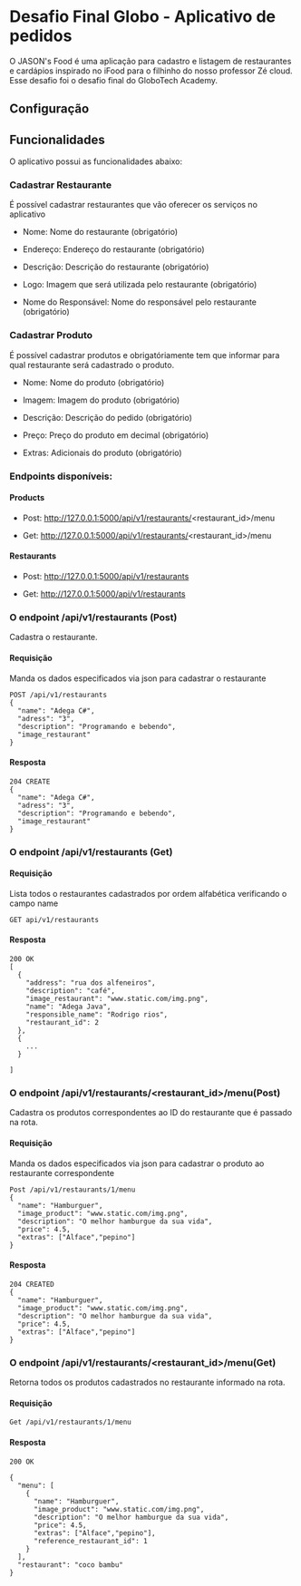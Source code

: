 
# Desafio Final Globo - Aplicativo de pedidos

O JASON's Food é uma aplicação para cadastro e listagem de restaurantes e cardápios inspirado no iFood para o filhinho do nosso professor Zé cloud. Esse 
desafio foi o desafio final do GloboTech Academy.


## Configuração

## Funcionalidades

O aplicativo possui as funcionalidades abaixo:

### Cadastrar Restaurante

É possível cadastrar restaurantes que vão oferecer os serviços no aplicativo

- Nome: Nome do restaurante (obrigatório)
  
- Endereço: Endereço do restaurante (obrigatório)
  
- Descrição: Descrição do restaurante (obrigatório)
  
- Logo: Imagem que será utilizada pelo restaurante (obrigatório)
  
- Nome do Responsável: Nome do responsável pelo restaurante (obrigatório)

### Cadastrar Produto

É possível cadastrar produtos e obrigatóriamente tem que informar para qual restaurante será cadastrado o produto.

- Nome: Nome do produto (obrigatório)

- Imagem: Imagem do produto (obrigatório)

- Descrição: Descrição do pedido (obrigatório)

- Preço: Preço do produto em decimal (obrigatório)

- Extras: Adicionais do produto (obrigatório)



### Endpoints disponíveis:

#### Products

- Post: http://127.0.0.1:5000/api/v1/restaurants/<restaurant_id>/menu
  
- Get:  http://127.0.0.1:5000/api/v1/restaurants/<restaurant_id>/menu

#### Restaurants
  
- Post: http://127.0.0.1:5000/api/v1/restaurants
  
- Get:  http://127.0.0.1:5000/api/v1/restaurants


### O endpoint /api/v1/restaurants (Post)
  
Cadastra o restaurante.

#### Requisição

Manda os dados especificados via json para cadastrar o restaurante

```
POST /api/v1/restaurants
{
  "name": "Adega C#",
  "adress": "3",
  "description": "Programando e bebendo",
  "image_restaurant"
}
```

#### Resposta
```
204 CREATE
{
  "name": "Adega C#",
  "adress": "3",
  "description": "Programando e bebendo",
  "image_restaurant"
}
```  

### O endpoint /api/v1/restaurants (Get)
  
#### Requisição
Lista todos o restaurantes cadastrados por ordem alfabética verificando o campo name


```  
GET api/v1/restaurants
```
#### Resposta

```
200 OK 
[
  {
    "address": "rua dos alfeneiros",
    "description": "café",
    "image_restaurant": "www.static.com/img.png",
    "name": "Adega Java",
    "responsible_name": "Rodrigo rios",
    "restaurant_id": 2
  },
  {
    ...
  }

]
```
  
### O endpoint /api/v1/restaurants/<restaurant_id>/menu(Post)


Cadastra os produtos correspondentes ao ID do restaurante que é passado na rota.
  
#### Requisição

Manda os dados especificados via json para cadastrar o produto ao restaurante correspondente

```  
Post /api/v1/restaurants/1/menu
{
  "name": "Hamburguer",
  "image_product": "www.static.com/img.png",
  "description": "O melhor hamburgue da sua vida",
  "price": 4.5,
  "extras": ["Alface","pepino"]
}
```  
#### Resposta
```  
204 CREATED
{
  "name": "Hamburguer",
  "image_product": "www.static.com/img.png",
  "description": "O melhor hamburgue da sua vida",
  "price": 4.5,
  "extras": ["Alface","pepino"]
}
```  

  
### O endpoint /api/v1/restaurants/<restaurant_id>/menu(Get)

Retorna todos os produtos cadastrados no restaurante informado na rota.
  
#### Requisição
```
Get /api/v1/restaurants/1/menu
```

#### Resposta

```
200 OK

{
  "menu": [
    {
      "name": "Hamburguer",
      "image_product": "www.static.com/img.png",
      "description": "O melhor hamburgue da sua vida",
      "price": 4.5,
      "extras": ["Alface","pepino"],
      "reference_restaurant_id": 1
    }
  ],
  "restaurant": "coco bambu"
}

```

  


